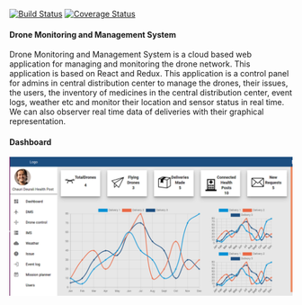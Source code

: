[![Build Status](https://travis-ci.org/prokuranepal/DMS_React.svg?branch=master)](https://travis-ci.org/prokuranepal/DMS_React)
[![Coverage Status](https://coveralls.io/repos/github/prokuranepal/DMS_React/badge.svg?branch=master)](https://coveralls.io/github/prokuranepal/DMS_React?branch=master)

#### Drone Monitoring and Management System

Drone Monitoring and Management System is a cloud based web application for managing and monitoring the drone network. This application is based on React and Redux. This application is a control panel for admins in central distribution center to manage the drones, their issues, the users, the inventory of medicines in the central distribution center, event logs, weather etc and monitor their location and sensor status in real time.
We can also observer real time data of deliveries with their graphical representation.

#### Dashboard 

![](src/assets/dashboard.png)